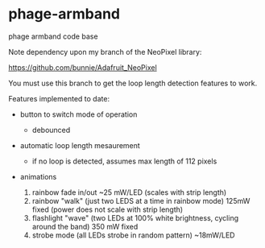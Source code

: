 phage-armband
=============

phage armband code base

Note dependency upon my branch of the NeoPixel library:

https://github.com/bunnie/Adafruit_NeoPixel

You must use this branch to get the loop length detection features to work.

Features implemented to date:

* button to switch mode of operation
  * debounced

* automatic loop length mesaurement
  * if no loop is detected, assumes max length of 112 pixels

* animations
  1. rainbow fade in/out ~25 mW/LED (scales with strip length)
  2. rainbow "walk" (just two LEDS at a time in rainbow mode) 125mW fixed (power does not scale with strip length)
  3. flashlight "wave" (two LEDs at 100% white brightness, cycling around the band) 350 mW fixed
  4. strobe mode (all LEDs strobe in random pattern) ~18mW/LED
